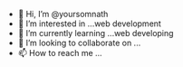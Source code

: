- 👋 Hi, I’m @yoursomnath
- 👀 I’m interested in ...web development
- 🌱 I’m currently learning ...web developing
- 💞️ I’m looking to collaborate on ...
- 📫 How to reach me ...

<!---
yoursomnath/yoursomnath is a ✨ special ✨ repository because its `README.md` (this file) appears on your GitHub profile.
You can click the Preview link to take a look at your changes.
--->
